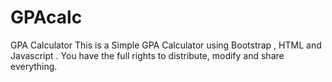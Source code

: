 GPAcalc
=======

GPA Calculator
This is a Simple GPA Calculator using Bootstrap  , HTML and Javascript .
You have the full rights to distribute, modify and share everything.

